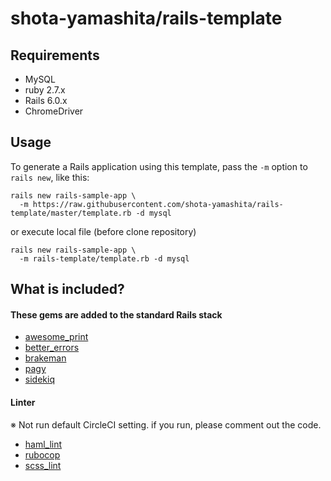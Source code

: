 # shota-yamashita/rails-template

## Requirements
- MySQL
- ruby 2.7.x
- Rails 6.0.x
- ChromeDriver

## Usage
To generate a Rails application using this template, pass the `-m` option to `rails new`, like this:

```
rails new rails-sample-app \
  -m https://raw.githubusercontent.com/shota-yamashita/rails-template/master/template.rb -d mysql
```

or execute local file (before clone repository)

```
rails new rails-sample-app \
  -m rails-template/template.rb -d mysql
```

## What is included?

#### These gems are added to the standard Rails stack

* [awesome_print][]
* [better_errors][]
* [brakeman][]
* [pagy][]
* [sidekiq][]

#### Linter
※ Not run default CircleCI setting. if you run, please comment out the code.
* [haml_lint][]
* [rubocop][]
* [scss_lint][]

[awesome_print]:https://github.com/michaeldv/awesome_print
[better_errors]:https://github.com/charliesome/better_errors
[brakeman]:https://github.com/presidentbeef/brakeman
[pagy]:https://github.com/ddnexus/pagy
[sidekiq]:https://github.com/mperham/sidekiq

[haml_lint]:https://github.com/sds/haml-lint
[rubocop]:https://github.com/bbatsov/rubocop
[scss_lint]:https://github.com/sds/scss-lint
